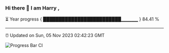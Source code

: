 ### Hi there 👋 I am Harry , 

⏳ Year progress { █████████████████████████▁▁▁▁▁ } 84.41 %

---

⏰ Updated on Sun, 05 Nov 2023 02:42:23 GMT

![Progress Bar CI](https://github.com/duykhang68/duykhang68/workflows/Progress%20Bar%20CI/badge.svg)
